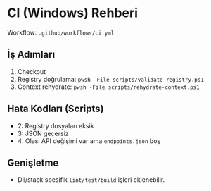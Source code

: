 # CI (Windows) Rehberi

Workflow: `.github/workflows/ci.yml`

## İş Adımları
1. Checkout
2. Registry doğrulama: `pwsh -File scripts/validate-registry.ps1`
3. Context rehydrate: `pwsh -File scripts/rehydrate-context.ps1`

## Hata Kodları (Scripts)
- 2: Registry dosyaları eksik
- 3: JSON geçersiz
- 4: Olası API değişimi var ama `endpoints.json` boş

## Genişletme
- Dil/stack spesifik `lint/test/build` işleri eklenebilir.
